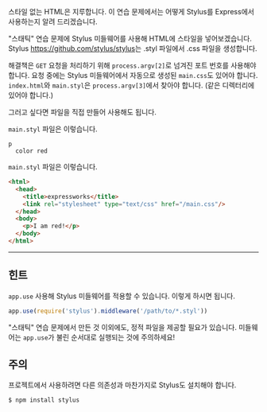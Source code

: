 스타일 없는 HTML은 지루합니다. 이 연습 문제에서는 어떻게 Stylus를 Express에서 사용하는지 알려 드리겠습니다.

"스태틱" 연습 문제에 Stylus 미들웨어를 사용해 HTML에 스타일을 넣어보겠습니다.
Stylus <https://github.com/stylus/stylus>는 .styl 파일에서 .css 파일을
생성합니다.

해결책은 `GET` 요청을 처리하기 위해  `process.argv[2]`로 넘겨진 포트 번호를
사용해야 합니다. 요청 중에는 Stylus 미들웨어에서 자동으로 생성된 `main.css`도
있어야 합니다. `index.html`와 `main.styl`은 `process.argv[3]`에서 찾아야 합니다.
(같은 디렉터리에 있어야 합니다.)

그러고 싶다면 파일을 직접 만들어 사용해도 됩니다.

`main.styl` 파일은 이렇습니다.

```stylus
p
  color red
```

`main.styl` 파일은 이렇습니다.

```html
<html>
  <head>
    <title>expressworks</title>
    <link rel="stylesheet" type="text/css" href="/main.css"/>
  </head>
  <body>
    <p>I am red!</p>
  </body>
</html>
```

-----------------------------

## 힌트

`app.use` 사용해 Stylus 미들웨어를 적용할 수 있습니다.
이렇게 하시면 됩니다.

```js
app.use(require('stylus').middleware('/path/to/*.styl'))
```

"스태틱" 연습 문제에서 만든 것 이외에도, 정적 파일을 제공할 필요가 있습니다.
미들웨어는 `app.use`가 불린 순서대로 실행되는 것에 주의하세요!

## 주의

프로젝트에서 사용하려면 다른 의존성과 마찬가지로 Stylus도 설치해야 합니다.

```sh
$ npm install stylus
```
